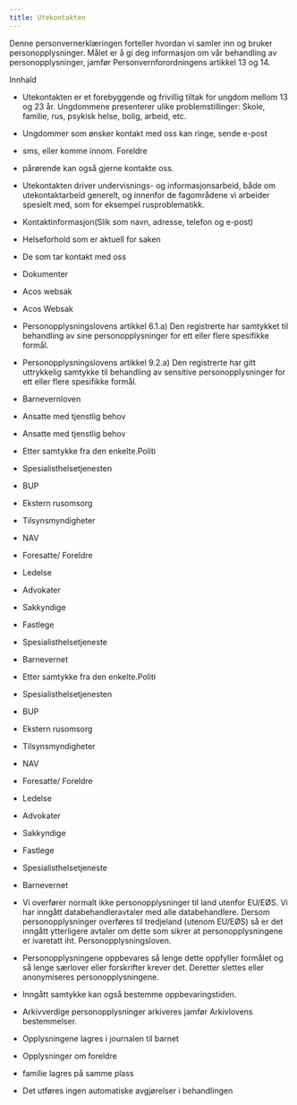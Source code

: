 ```yaml
---
title: Utekontakten
---
```



  

Denne personvernerklæringen forteller hvordan vi samler inn og bruker personopplysninger. Målet er å gi deg informasjon om vår behandling av personopplysninger, jamfør Personvernforordningens artikkel 13 og 14.

  

Innhald

*   Utekontakten er et forebyggende og frivillig tiltak for ungdom mellom 13 og 23 år. Ungdommene presenterer ulike problemstillinger: Skole, familie, rus, psykisk helse, bolig, arbeid, etc.  
    
*   Ungdommer som ønsker kontakt med oss kan ringe, sende e-post  
    
*   sms, eller komme innom. Foreldre  
    
*   pårørende kan også gjerne kontakte oss.  
    
*   Utekontakten driver undervisnings- og informasjonsarbeid, både om utekontaktarbeid generelt, og innenfor de fagområdene vi arbeider spesielt med, som for eksempel rusproblematikk.  
    
*   Kontaktinformasjon(Slik som navn, adresse, telefon og e-post)  
    
*   Helseforhold som er aktuell for saken  
    
*   De som tar kontakt med oss  
    
*   Dokumenter  
    
*   Acos websak  
    
*   Acos Websak  
    
*   Personopplysningslovens artikkel 6.1.a) Den registrerte har samtykket til behandling av sine personopplysninger for ett eller flere spesifikke formål.  
    
*   Personopplysningslovens artikkel 9.2.a) Den registrerte har gitt uttrykkelig samtykke til behandling av sensitive personopplysninger for ett eller flere spesifikke formål.  
    
*   Barnevernloven  
    
*   Ansatte med tjenstlig behov  
    
*   Ansatte med tjenstlig behov  
    
*   Etter samtykke fra den enkelte.Politi  
    
*   Spesialisthelsetjenesten  
    
*   BUP  
    
*   Ekstern rusomsorg  
    
*   Tilsynsmyndigheter  
    
*   NAV  
    
*   Foresatte/ Foreldre  
    
*   Ledelse  
    
*   Advokater  
    
*   Sakkyndige  
    
*   Fastlege  
    
*   Spesialisthelsetjeneste  
    
*   Barnevernet  
    
*   Etter samtykke fra den enkelte.Politi  
    
*   Spesialisthelsetjenesten  
    
*   BUP  
    
*   Ekstern rusomsorg  
    
*   Tilsynsmyndigheter  
    
*   NAV  
    
*   Foresatte/ Foreldre  
    
*   Ledelse  
    
*   Advokater  
    
*   Sakkyndige  
    
*   Fastlege  
    
*   Spesialisthelsetjeneste  
    
*   Barnevernet  
    
*   Vi overfører normalt ikke personopplysninger til land utenfor EU/EØS. Vi har inngått databehandleravtaler med alle databehandlere. Dersom personopplysninger overføres til tredjeland (utenom EU/EØS) så er det inngått ytterligere avtaler om dette som sikrer at personopplysningene er ivaretatt iht. Personopplysningsloven.  
    
*   Personopplysningene oppbevares så lenge dette oppfyller formålet og så lenge særlover eller forskrifter krever det. Deretter slettes eller anonymiseres personopplysningene.  
    
*   Inngått samtykke kan også bestemme oppbevaringstiden.  
    
*   Arkivverdige personopplysninger arkiveres jamfør Arkivlovens bestemmelser.  
    
*   Opplysningene lagres i journalen til barnet  
    
*   Opplysninger om foreldre  
    
*   familie lagres på samme plass  
    
*   Det utføres ingen automatiske avgjørelser i behandlingen